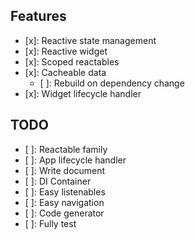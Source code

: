 ## Features

- [x]: Reactive state management
- [x]: Reactive widget
- [x]: Scoped reactables
- [x]: Cacheable data
  - [ ]: Rebuild on dependency change
- [x]: Widget lifecycle handler

## TODO

- [ ]: Reactable family
- [ ]: App lifecycle handler
- [ ]: Write document
- [ ]: DI Container
- [ ]: Easy listenables
- [ ]: Easy navigation
- [ ]: Code generator
- [ ]: Fully test
